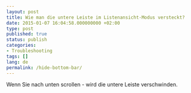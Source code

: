 ```yaml
---
layout: post
title: Wie man die untere Leiste im Listenansicht-Modus versteckt?
date: 2015-01-07 16:04:58.000000000 +02:00
type: post
published: true
status: publish
categories:
- Troubleshooting
tags: []
lang: de
permalink: /hide-bottom-bar/
---
```


Wenn Sie nach unten scrollen - wird die untere Leiste verschwinden.
